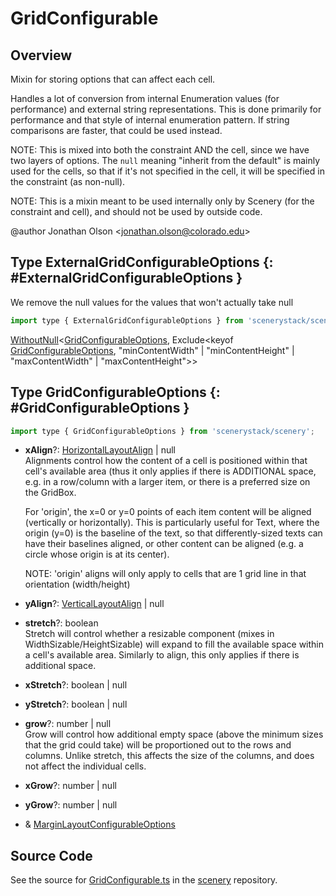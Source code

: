 # GridConfigurable

## Overview

Mixin for storing options that can affect each cell.

Handles a lot of conversion from internal Enumeration values (for performance) and external string representations.
This is done primarily for performance and that style of internal enumeration pattern. If string comparisons are
faster, that could be used instead.

NOTE: This is mixed into both the constraint AND the cell, since we have two layers of options. The `null` meaning
"inherit from the default" is mainly used for the cells, so that if it's not specified in the cell, it will be
specified in the constraint (as non-null).

NOTE: This is a mixin meant to be used internally only by Scenery (for the constraint and cell), and should not be
used by outside code.

@author Jonathan Olson &lt;jonathan.olson@colorado.edu&gt;

## Type ExternalGridConfigurableOptions {: #ExternalGridConfigurableOptions }


We remove the null values for the values that won't actually take null

```js
import type { ExternalGridConfigurableOptions } from 'scenerystack/scenery';
```


[WithoutNull](../phet-core/WithoutNull.md)&lt;[GridConfigurableOptions](../scenery/GridConfigurable.md#GridConfigurableOptions), Exclude&lt;keyof [GridConfigurableOptions](../scenery/GridConfigurable.md#GridConfigurableOptions), "minContentWidth" | "minContentHeight" | "maxContentWidth" | "maxContentHeight"&gt;&gt;



## Type GridConfigurableOptions {: #GridConfigurableOptions }


```js
import type { GridConfigurableOptions } from 'scenerystack/scenery';
```


- **xAlign**?: [HorizontalLayoutAlign](../scenery/LayoutAlign.md#HorizontalLayoutAlign) | <span style="color: hsla(calc(var(--md-hue) + 180deg),80%,40%,1);">null</span>
<br>  Alignments control how the content of a cell is positioned within that cell's available area (thus it only applies
  if there is ADDITIONAL space, e.g. in a row/column with a larger item, or there is a preferred size on the GridBox.
  
  For 'origin', the x=0 or y=0 points of each item content will be aligned (vertically or horizontally). This is
  particularly useful for Text, where the origin (y=0) is the baseline of the text, so that differently-sized texts
  can have their baselines aligned, or other content can be aligned (e.g. a circle whose origin is at its center).
  
  NOTE: 'origin' aligns will only apply to cells that are 1 grid line in that orientation (width/height)
- **yAlign**?: [VerticalLayoutAlign](../scenery/LayoutAlign.md#VerticalLayoutAlign) | <span style="color: hsla(calc(var(--md-hue) + 180deg),80%,40%,1);">null</span>
- **stretch**?: <span style="color: hsla(calc(var(--md-hue) + 180deg),80%,40%,1);">boolean</span>
<br>  Stretch will control whether a resizable component (mixes in WidthSizable/HeightSizable) will expand to fill the
  available space within a cell's available area. Similarly to align, this only applies if there is additional space.
- **xStretch**?: <span style="color: hsla(calc(var(--md-hue) + 180deg),80%,40%,1);">boolean</span> | <span style="color: hsla(calc(var(--md-hue) + 180deg),80%,40%,1);">null</span>
- **yStretch**?: <span style="color: hsla(calc(var(--md-hue) + 180deg),80%,40%,1);">boolean</span> | <span style="color: hsla(calc(var(--md-hue) + 180deg),80%,40%,1);">null</span>
- **grow**?: <span style="color: hsla(calc(var(--md-hue) + 180deg),80%,40%,1);">number</span> | <span style="color: hsla(calc(var(--md-hue) + 180deg),80%,40%,1);">null</span>
<br>  Grow will control how additional empty space (above the minimum sizes that the grid could take) will be
  proportioned out to the rows and columns. Unlike stretch, this affects the size of the columns, and does not affect
  the individual cells.
- **xGrow**?: <span style="color: hsla(calc(var(--md-hue) + 180deg),80%,40%,1);">number</span> | <span style="color: hsla(calc(var(--md-hue) + 180deg),80%,40%,1);">null</span>
- **yGrow**?: <span style="color: hsla(calc(var(--md-hue) + 180deg),80%,40%,1);">number</span> | <span style="color: hsla(calc(var(--md-hue) + 180deg),80%,40%,1);">null</span>
- &amp; [MarginLayoutConfigurableOptions](../scenery/MarginLayoutConfigurable.md#MarginLayoutConfigurableOptions)




## Source Code

See the source for [GridConfigurable.ts](https://github.com/phetsims/scenery/blob/main/js/layout/constraints/GridConfigurable.ts) in the [scenery](https://github.com/phetsims/scenery) repository.
